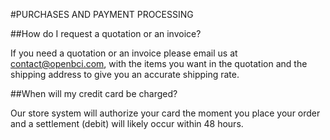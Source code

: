 #PURCHASES AND PAYMENT PROCESSING

##How do I request a quotation or an invoice?

If you need a quotation or an invoice please email us at contact@openbci.com, with the items you want in the quotation and the shipping address to give you an accurate shipping rate.

##When will my credit card be charged?

Our store system will authorize your card the moment you place your order and a settlement (debit) will likely occur within 48 hours.
